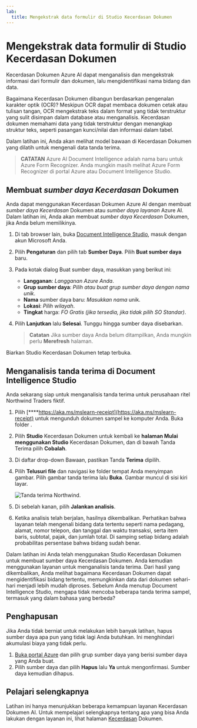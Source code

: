 ```yaml
---
lab:
  title: Mengekstrak data formulir di Studio Kecerdasan Dokumen
---
```


# Mengekstrak data formulir di Studio Kecerdasan Dokumen

Kecerdasan Dokumen Azure AI dapat menganalisis dan mengekstrak informasi dari formulir dan dokumen, lalu mengidentifikasi nama bidang dan data. 

Bagaimana Kecerdasan Dokumen dibangun berdasarkan pengenalan karakter optik (OCR)? Meskipun OCR dapat membaca dokumen cetak atau tulisan tangan, OCR mengekstrak teks dalam format yang tidak terstruktur yang sulit disimpan dalam database atau menganalisis. Kecerdasan dokumen memahami data yang tidak terstruktur dengan menangkap struktur teks, seperti pasangan kunci/nilai dan informasi dalam tabel. 

Dalam latihan ini, Anda akan melihat model bawaan di Kecerdasan Dokumen yang dilatih untuk mengenali data tanda terima. 

> **CATATAN** Azure AI Document Intelligence adalah nama baru untuk Azure Form Recognizer. Anda mungkin masih melihat Azure Form Recognizer di portal Azure atau Document Intelligence Studio.

## Membuat *sumber daya Kecerdasan* Dokumen

Anda dapat menggunakan Kecerdasan Dokumen Azure AI dengan membuat *sumber daya Kecerdasan* Dokumen atau *sumber daya layanan* Azure AI. Dalam latihan ini, Anda akan membuat *sumber daya Kecerdasan* Dokumen, jika Anda belum memilikinya.

1. Di tab browser lain, buka [Document Intelligence Studio](https://formrecognizer.appliedai.azure.com/studio), masuk dengan akun Microsoft Anda.
1. Pilih **Pengaturan** dan pilih tab **Sumber Daya**. Pilih **Buat sumber daya** baru.
1. Pada kotak dialog Buat sumber daya, masukkan yang berikut ini:
    - **Langganan**: *Langganan Azure Anda*.
    - **Grup sumber daya**: *Pilih atau buat grup sumber daya dengan nama unik*.
    - **Nama** sumber daya baru: *Masukkan nama* unik.
    - **Lokasi**: *Pilih wilayah*.
    - **Tingkat** harga: *FO Gratis (jika tersedia, jika tidak pilih SO Standar)*.
1. Pilih **Lanjutkan** lalu **Selesai**. Tunggu hingga sumber daya disebarkan.

    >**Catatan** Jika sumber daya Anda belum ditampilkan, Anda mungkin perlu **Merefresh** halaman.

Biarkan Studio Kecerdasan Dokumen tetap terbuka.

## Menganalisis tanda terima di Document Intelligence Studio

Anda sekarang siap untuk menganalisis tanda terima untuk perusahaan ritel Northwind Traders fiktif.

1. Pilih [****https://aka.ms/mslearn-receipt](https://aka.ms/mslearn-receipt) untuk mengunduh dokumen sampel ke komputer Anda. Buka folder . 
1. Pilih **Studio** Kecerdasan Dokumen untuk kembali ke **halaman Mulai menggunakan Studio** Kecerdasan Dokumen, dan di bawah Tanda Terima pilih **Cobalah**.
1. Di daftar drop-down Bawaan, pastikan Tanda **Terima** dipilih.
1. Pilih **Telusuri file** dan navigasi ke folder tempat Anda menyimpan gambar. Pilih gambar tanda terima lalu **Buka**. Gambar muncul di sisi kiri layar.

    ![Tanda terima Northwind.](media/document-intelligence/northwind-receipt.jpg)

1. Di sebelah kanan, pilih **Jalankan analisis**.
1. Ketika analisis telah berjalan, hasilnya dikembalikan. Perhatikan bahwa layanan telah mengenali bidang data tertentu seperti nama pedagang, alamat, nomor telepon, dan tanggal dan waktu transaksi, serta item baris, subtotal, pajak, dan jumlah total. Di samping setiap bidang adalah probabilitas persentase bahwa bidang sudah benar.

Dalam latihan ini Anda telah menggunakan Studio Kecerdasan Dokumen untuk membuat sumber daya Kecerdasan Dokumen. Anda kemudian menggunakan layanan untuk menganalisis tanda terima. Dari hasil yang dikembalikan, Anda melihat bagaimana Kecerdasan Dokumen dapat mengidentifikasi bidang tertentu, memungkinkan data dari dokumen sehari-hari menjadi lebih mudah diproses. Sebelum Anda menutup Document Intelligence Studio, mengapa tidak mencoba beberapa tanda terima sampel, termasuk yang dalam bahasa yang berbeda?

## Penghapusan

Jika Anda tidak berniat untuk melakukan lebih banyak latihan, hapus sumber daya apa pun yang tidak lagi Anda butuhkan. Ini menghindari akumulasi biaya yang tidak perlu.

1. [Buka portal Azure]( https://portal.azure.com) dan pilih grup sumber daya yang berisi sumber daya yang Anda buat.
1. Pilih sumber daya dan pilih **Hapus** lalu **Ya** untuk mengonfirmasi. Sumber daya kemudian dihapus.

## Pelajari selengkapnya

Latihan ini hanya menunjukkan beberapa kemampuan layanan Kecerdasan Dokumen AI. Untuk mempelajari selengkapnya tentang apa yang bisa Anda lakukan dengan layanan ini, lihat halaman [Kecerdasan](https://learn.microsoft.com/azure/ai-services/document-intelligence/overview?view=doc-intel-3.1.0) Dokumen.
